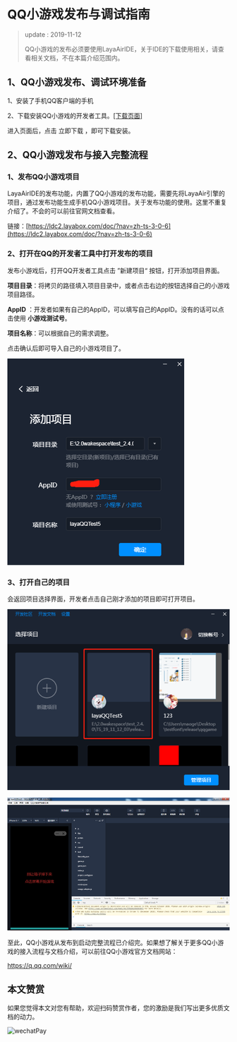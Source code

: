 # QQ小游戏发布与调试指南

> update : 2019-11-12
>
> QQ小游戏的发布必须要使用LayaAirIDE，关于IDE的下载使用相关，请查看相关文档，不在本篇介绍范围内。

## 1、QQ小游戏发布、调试环境准备

1、安装了手机QQ客户端的手机

2、下载安装QQ小游戏的开发者工具。[[下载页面]](https://q.qq.com/wiki/tools/devtool/#%E8%AF%B4%E6%98%8E)

进入页面后，点击 立即下载 ，即可下载安装。

## 2、QQ小游戏发布与接入完整流程

### 1、发布QQ小游戏项目

LayaAirIDE的发布功能，内置了QQ小游戏的发布功能，需要先将LayaAir引擎的项目，通过发布功能生成手机QQ小游戏项目。关于发布功能的使用。这里不重复介绍了。不会的可以前往官网文档查看。

链接：[https://ldc2.layabox.com/doc/?nav=zh-ts-3-0-6](https://ldc2.layabox.com/doc/?nav=zh-ts-3-0-6)

### 2、打开在QQ的开发者工具中打开发布的项目

发布小游戏后，打开QQ开发者工具点击 ”新建项目“ 按钮，打开添加项目界面。

**项目目录**：将拷贝的路径填入项目目录中，或者点击右边的按钮选择自己的小游戏项目路径。

**AppID** ：开发者如果有自己的AppID，可以填写自己的AppID。没有的话可以点击使用 **小游戏测试号**。

**项目名称**：可以根据自己的需求调整。

点击确认后即可导入自己的小游戏项目了。

![](img/1.png)<br>

### 3、打开自己的项目

会返回项目选择界面，开发者点击自己刚才添加的项目即可打开项目。

![](img/2.png)<br>

![](img/3.png)<br>

至此，QQ小游戏从发布到启动完整流程已介绍完。如果想了解关于更多QQ小游戏的接入流程与文档介绍，可以前往QQ小游戏官方文档网站：

 https://q.qq.com/wiki/ 



## 本文赞赏

如果您觉得本文对您有帮助，欢迎扫码赞赏作者，您的激励是我们写出更多优质文档的动力。

![wechatPay](../../../wechatPay.jpg)

